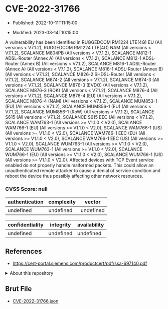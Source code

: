 # CVE-2022-31766

- Published: 2022-10-11T11:15:00

- Modified: 2023-03-14T10:15:00

A vulnerability has been identified in RUGGEDCOM RM1224 LTE(4G) EU (All versions < V7.1.2), RUGGEDCOM RM1224 LTE(4G) NAM (All versions < V7.1.2), SCALANCE M804PB (All versions < V7.1.2), SCALANCE M812-1 ADSL-Router (Annex A) (All versions < V7.1.2), SCALANCE M812-1 ADSL-Router (Annex B) (All versions < V7.1.2), SCALANCE M816-1 ADSL-Router (Annex A) (All versions < V7.1.2), SCALANCE M816-1 ADSL-Router (Annex B) (All versions < V7.1.2), SCALANCE M826-2 SHDSL-Router (All versions < V7.1.2), SCALANCE M874-2 (All versions < V7.1.2), SCALANCE M874-3 (All versions < V7.1.2), SCALANCE M876-3 (EVDO) (All versions < V7.1.2), SCALANCE M876-3 (ROK) (All versions < V7.1.2), SCALANCE M876-4 (All versions < V7.1.2), SCALANCE M876-4 (EU) (All versions < V7.1.2), SCALANCE M876-4 (NAM) (All versions < V7.1.2), SCALANCE MUM853-1 (EU) (All versions < V7.1.2), SCALANCE MUM856-1 (EU) (All versions < V7.1.2), SCALANCE MUM856-1 (RoW) (All versions < V7.1.2), SCALANCE S615 (All versions < V7.1.2), SCALANCE S615 EEC (All versions < V7.1.2), SCALANCE WAM763-1 (All versions >= V1.1.0 < V2.0), SCALANCE WAM766-1 (EU) (All versions >= V1.1.0 < V2.0), SCALANCE WAM766-1 (US) (All versions >= V1.1.0 < V2.0), SCALANCE WAM766-1 EEC (EU) (All versions >= V1.1.0 < V2.0), SCALANCE WAM766-1 EEC (US) (All versions >= V1.1.0 < V2.0), SCALANCE WUM763-1 (All versions >= V1.1.0 < V2.0), SCALANCE WUM763-1 (All versions >= V1.1.0 < V2.0), SCALANCE WUM766-1 (EU) (All versions >= V1.1.0 < V2.0), SCALANCE WUM766-1 (US) (All versions >= V1.1.0 < V2.0). Affected devices with TCP Event service enabled do not properly handle malformed packets. This could allow an unauthenticated remote attacker to cause a denial of service condition and reboot the device thus possibly affecting other network resources.

### CVSS Score: **null**

| authentication | complexity | vector |
| --- | --- | --- |
| undefined | undefined | undefined |

| confidentiality | integrity | availability |
| --- | --- | --- |
| undefined | undefined | undefined |

## References

* https://cert-portal.siemens.com/productcert/pdf/ssa-697140.pdf

<details>
<summary>About this repository</summary> 

  This repository is part of the project [Live Hack CVE](https://github.com/Live-Hack-CVE). Main website can be found [www.live-hack.org](https://www.live-hack.org) 
  
  Made by [Sn0wAlice](https://github.com/Sn0wAlice) for the people that care about security and need to have a feed of the latest CVEs. Hope you enjoy it, don't forget to star the repo and follow me on [Twitter](https://twitter.com/Sn0wAlice) and [Github](https://github.com/Sn0wAlice). And that is my [personnal website](https://www.alice-snow.me/)

  - [Home Page](https://github.com/Live-Hack-CVE)
  - [Framework](https://github.com/Live-Hack-CVE/cve-framework)
  - [CVE database](https://github.com/Live-Hack-CVE/full_database)
  - [Changelog](https://github.com/Live-Hack-CVE/Changelog)
</details>

## Brut File

* [CVE-2022-31766.json](https://raw.githubusercontent.com/Live-Hack-CVE/full_database/main/cves/2022/CVE-2022-31766.json)

